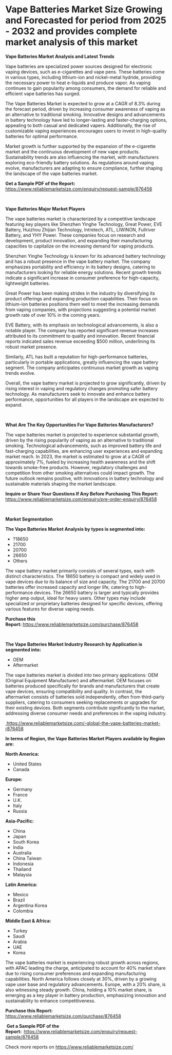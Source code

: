 <p><h1>Vape Batteries Market Size Growing and Forecasted for period from 2025 - 2032 and provides complete market analysis of this market</h1></p><p><strong>Vape Batteries Market Analysis and Latest Trends</strong></p>
<p><p>Vape batteries are specialized power sources designed for electronic vaping devices, such as e-cigarettes and vape pens. These batteries come in various types, including lithium-ion and nickel-metal hydride, providing the necessary power to heat e-liquids and produce vapor. As vaping continues to gain popularity among consumers, the demand for reliable and efficient vape batteries has surged.</p><p>The Vape Batteries Market is expected to grow at a CAGR of 8.3% during the forecast period, driven by increasing consumer awareness of vaping as an alternative to traditional smoking. Innovative designs and advancements in battery technology have led to longer-lasting and faster-charging options, appealing to both casual and dedicated vapers. Additionally, the rise of customizable vaping experiences encourages users to invest in high-quality batteries for optimal performance.</p><p>Market growth is further supported by the expansion of the e-cigarette market and the continuous development of new vape products. Sustainability trends are also influencing the market, with manufacturers exploring eco-friendly battery solutions. As regulations around vaping evolve, manufacturers are adapting to ensure compliance, further shaping the landscape of the vape batteries market.</p></p>
<p><strong>Get a Sample PDF of the Report:&nbsp;</strong> <a href="https://www.reliablemarketsize.com/enquiry/request-sample/876458?utm_campaign=3298&utm_medium=2&utm_source=Github&utm_content=ia&utm_term=21032025&utm_id=vape-batteries">https://www.reliablemarketsize.com/enquiry/request-sample/876458</a></p>
<p>&nbsp;</p>
<p><strong>Vape Batteries Major Market Players</strong></p>
<p><p>The vape batteries market is characterized by a competitive landscape featuring key players like Shenzhen Yinghe Technology, Great Power, EVE Battery, Huizhou Zhijian Technology, Intretech, ATL, LIWINON, Fullriver Battery, and YHY Power. These companies focus on research and development, product innovation, and expanding their manufacturing capacities to capitalize on the increasing demand for vaping products.</p><p>Shenzhen Yinghe Technology is known for its advanced battery technology and has a robust presence in the vape battery market. The company emphasizes portability and efficiency in its battery designs, catering to manufacturers looking for reliable energy solutions. Recent growth trends indicate a significant increase in consumer preference for high-capacity, lightweight batteries.</p><p>Great Power has been making strides in the industry by diversifying its product offerings and expanding production capabilities. Their focus on lithium-ion batteries positions them well to meet the increasing demands from vaping companies, with projections suggesting a potential market growth rate of over 10% in the coming years.</p><p>EVE Battery, with its emphasis on technological advancements, is also a notable player. The company has reported significant revenue increases attributed to its commitment to quality and innovation. Recent financial reports indicated sales revenue exceeding $500 million, underlining its robust market presence.</p><p>Similarly, ATL has built a reputation for high-performance batteries, particularly in portable applications, greatly influencing the vape battery segment. The company anticipates continuous market growth as vaping trends evolve.</p><p>Overall, the vape battery market is projected to grow significantly, driven by rising interest in vaping and regulatory changes promoting safer battery technology. As manufacturers seek to innovate and enhance battery performance, opportunities for all players in the landscape are expected to expand.</p></p>
<p>&nbsp;</p>
<p><strong>What Are The Key Opportunities For Vape Batteries Manufacturers?</strong></p>
<p><p>The vape batteries market is projected to experience substantial growth, driven by the rising popularity of vaping as an alternative to traditional smoking. Technological advancements, such as improved battery life and fast-charging capabilities, are enhancing user experiences and expanding market reach. In 2023, the market is estimated to grow at a CAGR of approximately 7%, fueled by increasing health awareness and the shift towards smoke-free products. However, regulatory challenges and competition from other smoking alternatives could impact growth. The future outlook remains positive, with innovations in battery technology and sustainable materials shaping the market landscape.</p></p>
<p><strong>Inquire or Share Your Questions If Any Before Purchasing This Report:</strong> <a href="https://www.reliablemarketsize.com/enquiry/pre-order-enquiry/876458?utm_campaign=3298&utm_medium=2&utm_source=Github&utm_content=ia&utm_term=21032025&utm_id=vape-batteries">https://www.reliablemarketsize.com/enquiry/pre-order-enquiry/876458</a></p>
<p>&nbsp;</p>
<p><strong>Market Segmentation</strong></p>
<p><strong>The Vape Batteries Market Analysis by types is segmented into:</strong></p>
<p><ul><li>?18650</li><li>21700</li><li>20700</li><li>26650</li><li>Others</li></ul></p>
<p><p>The vape battery market primarily consists of several types, each with distinct characteristics. The 18650 battery is compact and widely used in vape devices due to its balance of size and capacity. The 21700 and 20700 batteries offer increased capacity and longer life, catering to high-performance devices. The 26650 battery is larger and typically provides higher amp output, ideal for heavy users. Other types may include specialized or proprietary batteries designed for specific devices, offering various features for diverse vaping needs.</p></p>
<p><strong>Purchase this Report:&nbsp;</strong><a href="https://www.reliablemarketsize.com/purchase/876458?utm_campaign=3298&utm_medium=2&utm_source=Github&utm_content=ia&utm_term=21032025&utm_id=vape-batteries">https://www.reliablemarketsize.com/purchase/876458</a></p>
<p>&nbsp;</p>
<p><strong>The Vape Batteries Market Industry Research by Application is segmented into:</strong></p>
<p><ul><li>OEM</li><li>Aftermarket</li></ul></p>
<p><p>The vape batteries market is divided into two primary applications: OEM (Original Equipment Manufacturer) and aftermarket. OEM focuses on batteries produced specifically for brands and manufacturers that create vape devices, ensuring compatibility and quality. In contrast, the aftermarket consists of batteries sold independently, often from third-party suppliers, catering to consumers seeking replacements or upgrades for their existing devices. Both segments contribute significantly to the market, addressing diverse consumer needs and preferences in the vaping industry.</p></p>
<p><a href="https://www.reliablemarketsize.com/-global-the-vape-batteries-market-r876458?utm_campaign=3298&utm_medium=2&utm_source=Github&utm_content=ia&utm_term=21032025&utm_id=vape-batteries">&nbsp;https://www.reliablemarketsize.com/-global-the-vape-batteries-market-r876458</a></p>
<p><strong>In terms of Region, the Vape Batteries Market Players available by Region are:</strong></p>
<p>
    <p> <strong> North America: </strong>
        <ul>
            <li>United States</li>
            <li>Canada</li>
        </ul>
        </p> 
    <p> <strong> Europe: </strong>
        <ul>
            <li>Germany</li>
            <li>France</li>
            <li>U.K.</li>
            <li>Italy</li>
            <li>Russia</li>
        </ul>
        </p> 
    <p> <strong> Asia-Pacific: </strong>
        <ul>
            <li>China</li>
            <li>Japan</li>
            <li>South Korea</li>
            <li>India</li>
            <li>Australia</li>
            <li>China Taiwan</li>
            <li>Indonesia</li>
            <li>Thailand</li>
            <li>Malaysia</li>
        </ul>
        </p> 
    <p> <strong> Latin America: </strong>
        <ul>
            <li>Mexico</li>
            <li>Brazil</li>
            <li>Argentina Korea</li>
            <li>Colombia</li>
        </ul>
        </p> 
    <p> <strong> Middle East & Africa: </strong>
        <ul>
            <li>Turkey</li>
            <li>Saudi</li>
            <li>Arabia</li>
            <li>UAE</li>
            <li>Korea</li>
        </ul>
    </p>
    </p>
<p><p>The vape batteries market is experiencing robust growth across regions, with APAC leading the charge, anticipated to account for 40% market share due to rising consumer preferences and expanding manufacturing capabilities. North America follows closely at 30%, driven by a growing vape user base and regulatory advancements. Europe, with a 20% share, is also witnessing steady growth. China, holding a 10% market share, is emerging as a key player in battery production, emphasizing innovation and sustainability to enhance competitiveness.</p></p>
<p><strong>Purchase this Report: </strong><a href="https://www.reliablemarketsize.com/purchase/876458?utm_campaign=3298&utm_medium=2&utm_source=Github&utm_content=ia&utm_term=21032025&utm_id=vape-batteries">https://www.reliablemarketsize.com/purchase/876458</a></p>
<p>&nbsp;<strong>Get a Sample PDF of the Report:&nbsp;&nbsp;</strong><a href="https://www.reliablemarketsize.com/enquiry/request-sample/876458?utm_campaign=3298&utm_medium=2&utm_source=Github&utm_content=ia&utm_term=21032025&utm_id=vape-batteries">https://www.reliablemarketsize.com/enquiry/request-sample/876458</a></p>
<p><strong></strong></p>
<p>Check more reports on <a href="https://www.reliablemarketsize.com/?utm_campaign=3298&utm_medium=2&utm_source=Github&utm_content=ia&utm_term=21032025&utm_id=vape-batteries">https://www.reliablemarketsize.com/</a></p>